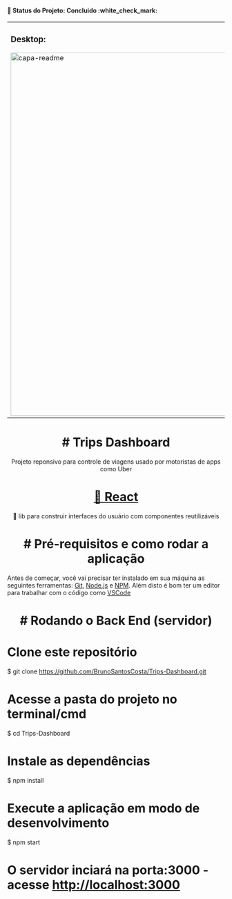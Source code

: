 <h4> 
🚀 Status do Projeto: Concluido  :white_check_mark:
</h4>
<table>
  <tr>
    <td valign="top">
        <h3> Desktop: </h3>
        <img width="840" alt="capa-readme" src="https://user-images.githubusercontent.com/40247730/165427138-28c0020b-1d1c-4b43-b9ad-be83d4030879.png">
    </td>
    <td valign="top">
        <h3> Mobile: </h3>
        <img width="298" alt="mobile-readme" src="https://user-images.githubusercontent.com/40247730/165428080-8f2a453a-f39d-428e-ba5f-b190155ea75a.png">
    </td>
  </tr>
</table>


<h1 align="center"> # Trips Dashboard</h1>

<p align="center">Projeto reponsivo para controle de viagens usado por motoristas de apps como Uber</p>

<h1 align="center"><a href="https://pt-br.reactjs.org/">🔗 React</a></h1>
<p align="center">🚀 lib para construir interfaces do usuário com componentes reutilizáveis</p>


<h1 align="center"> # Pré-requisitos e como rodar a aplicação</h1>

Antes de começar, você vai precisar ter instalado em sua máquina as seguintes ferramentas:
[Git](https://git-scm.com), [Node.js](https://nodejs.org/en/) e [NPM](https://www.npmjs.com/). 
Além disto é bom ter um editor para trabalhar com o código como [VSCode](https://code.visualstudio.com/)

<h1 align="center"> # Rodando o Back End (servidor)</h1>

# Clone este repositório
$ git clone <https://github.com/BrunoSantosCosta/Trips-Dashboard.git>

# Acesse a pasta do projeto no terminal/cmd
$ cd Trips-Dashboard

# Instale as dependências
$ npm install

# Execute a aplicação em modo de desenvolvimento
$ npm start

# O servidor inciará na porta:3000 - acesse <http://localhost:3000> 
